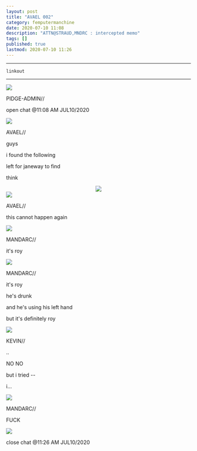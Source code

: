 ```yaml
---
layout: post
title: "AVAEL 002"
category: femputermanchine
date: 2020-07-10 11:08
description: "ATTN@STRAUD,MNDRC : intercepted memo"
tags: []
published: true
lastmod: 2020-07-10 11:26
---
```


*****

`linkout`

*****

<div class="chat-box">
<img src="{{ site.url }}/assets/tb/pidge.jpg" class="chat-portrait" />
<p class="ppl-sez">PIDGE-ADMIN//</p>
<p class="ppl-sez">open chat @11:08 AM JUL10/2020</p>
</div>

<div class="chat-box">
<img src="{{ site.url }}/assets/tb/avael.jpg" class="chat-portrait" />
<p class="ppl-sez">AVAEL//</p>
<p class="ppl-sez">guys</p>
<p class="ppl-sez">i found the following </p>
<p class="ppl-sez">left for janeway to find </p>
<p class="ppl-sez">think</p>
</div>

<center><img src="{{ site.url }}/assets/img/notetojaneway.jpg"  /></center>

<div class="chat-box">
<img src="{{ site.url }}/assets/tb/avael.jpg" class="chat-portrait" />
<p class="ppl-sez">AVAEL//</p>
<p class="ppl-sez">this cannot happen again</p>
</div>

<div class="chat-box">
<img src="{{ site.url }}/assets/tb/mandarc.jpg" class="chat-portrait" />
<p class="ppl-sez">MANDARC//</p>
<p class="ppl-sez">it's roy</p>
</div>

<div class="chat-box">
<img src="{{ site.url }}/assets/tb/mandarc.jpg" class="chat-portrait" />
<p class="ppl-sez">MANDARC//</p>
<p class="ppl-sez">it's roy</p>
<p class="ppl-sez">he's drunk</p>
<p class="ppl-sez">and he's using his left hand</p>
<p class="ppl-sez">but it's definitely roy</p>
</div>

<div class="chat-box">
<img src="{{ site.url }}/assets/tb/kev-tb.jpg" class="chat-portrait" />
<p class="ppl-sez">KEVIN//</p>
<p class="ppl-sez">..</p>
<p class="ppl-sez">NO NO</p>
<p class="ppl-sez">but i tried --</p>
<p class="ppl-sez">i...</p>
</div>

<div class="chat-box">
<img src="{{ site.url }}/assets/tb/mandarc.jpg" class="chat-portrait" />
<p class="ppl-sez">MANDARC//</p>
<p class="ppl-sez">FUCK</p>
</div>

<div class="chat-box">
<img src="{{ site.url }}/assets/tb/foufle.jpg" class="chat-portrait" />
<p class="ppl-sez">close chat @11:26 AM JUL10/2020</p>
</div>

